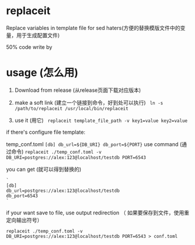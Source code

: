 # replaceit
Replace variables in template file for sed haters(方便的替换模版文件中的变量，用于生成配置文件)

50% code write by 

# usage (怎么用)

1. Download from release (从release页面下载对应版本)
   
2. make a soft link (建立一个链接到命令，好到处可以执行)
    ` ln -s /path/to/replaceit /usr/local/bin/replaceit`
   
3. use it (用它)
    ` replaceit template_file_path -v key1=value key2=value`

if there's configure file template:

temp_conf.toml
    `
    [db]
    db_url=${DB_URI}
    db_port=${PORT}
    `
use command (通过命令) `replaceit ./temp_conf.toml -v DB_URI=postgres://alex:123@localhost/testdb PORT=6543`

you can get (就可以得到替换的)

    `
    [db]
    db_url=postgres://alex:123@localhost/testdb
    db_port=6543
    `

if your want save to file, use output redirection （ 如果要保存到文件，使用重定向输出符号）

`replaceit ./temp_conf.toml -v DB_URI=postgres://alex:123@localhost/testdb PORT=6543 > conf.toml`